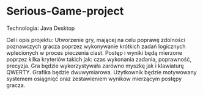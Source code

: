 # Serious-Game-project

Technologia: 
Java Desktop

Cel i opis projektu: 
Utworzenie gry, mającej na celu poprawę zdolności poznawczych gracza poprzez wykonywanie krótkich zadań logicznych wplecionych w proces pieczenia ciast. Postęp i wyniki będą mierzone poprzez kilka kryteriów takich jak: czas wykonania zadania, poprawność, precyzja. Gra będzie wykorzystywała zarówno myszkę jak i klawiaturę QWERTY. Grafika będzie dwuwymiarowa. Użytkownik będzie motywowany systemem osiągnięć oraz zestawieniem wyników mierzącym postępy gracza. 
